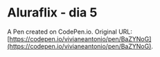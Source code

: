# Aluraflix - dia 5

A Pen created on CodePen.io. Original URL: [https://codepen.io/vivianeantonio/pen/BaZYNoG](https://codepen.io/vivianeantonio/pen/BaZYNoG).


